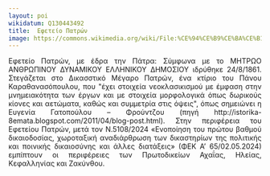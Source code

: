 ```yaml
---
layout: poi
wikidatum: Q130443492
title:  Εφετείο Πατρών
image: https://commons.wikimedia.org/wiki/File:%CE%94%CE%B9%CE%BA%CE%B1%CF%83%CF%84%CE%B9%CE%BA%CF%8C_%CE%9C%CE%AD%CE%B3%CE%B1%CF%81%CE%BF_%CE%A0%CE%B1%CF%84%CF%81%CF%8E%CE%BD.jpg
---
```


<style>
  .justified-text {
    text-align: justify;
  }
</style>

<div class="justified-text">
  <p>Εφετείο Πατρών, με έδρα την Πάτρα: Σύμφωνα με το ΜΗΤΡΩΟ ΑΝΘΡΩΠΙΝΟΥ ΔΥΝΑΜΙΚΟΥ ΕΛΛΗΝΙΚΟΥ ΔΗΜΟΣΙΟΥ ιδρύθηκε 24/8/1861. Στεγάζεται στο Δικασστικό Μέγαρο Πατρών, ένα κτίριο του Πάνου Καραθανασόπουλου, που "έχει στοιχεία νεοκλασικισμού με έμφαση στην μνημειακότητα των έργων και με στοιχεία μορφολογικά όπως δωρικούς κίονες και αετώματα, καθώς και συμμετρία στις όψεις", όπως σημειώνει η Ευγενία Γατοπούλου – Φρούντζου (πηγή http://istorika-8emata.blogspot.com/2011/04/blog-post.html). Στην περιφέρεια του Εφετείου Πατρών, μετά τον Ν.5108/2024 «Ενοποίηση του πρώτου βαθμού δικαιοδοσίας, χωροταξική αναδιάρθρωση των δικαστηρίων της πολιτικής και ποινικής δικαιοσύνης και άλλες διατάξεις» (ΦΕΚ Α’ 65/02.05.2024) εμπίπτουν οι περιφέρειες των Πρωτοδικείων Αχαΐας, Ηλείας, Κεφαλληνίας και Ζακύνθου.</p>
</div>
